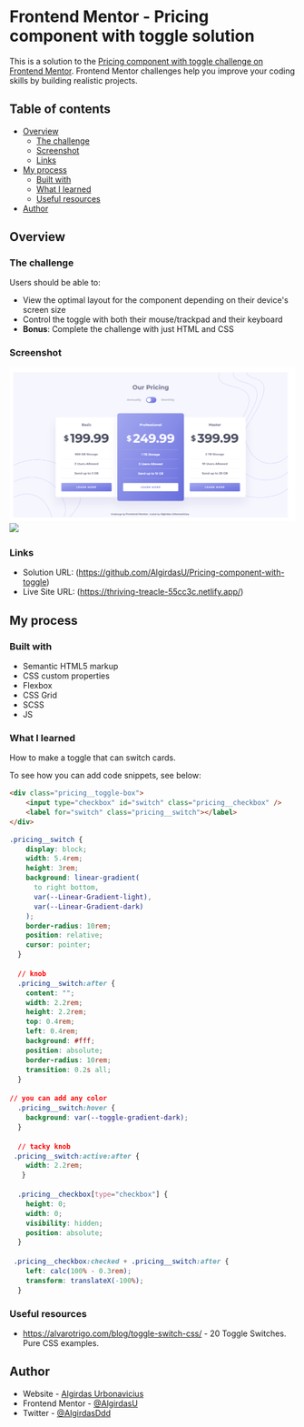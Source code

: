 # Frontend Mentor - Pricing component with toggle solution

This is a solution to the [Pricing component with toggle challenge on Frontend Mentor](https://www.frontendmentor.io/challenges/pricing-component-with-toggle-8vPwRMIC). Frontend Mentor challenges help you improve your coding skills by building realistic projects. 

## Table of contents

- [Overview](#overview)
  - [The challenge](#the-challenge)
  - [Screenshot](#screenshot)
  - [Links](#links)
- [My process](#my-process)
  - [Built with](#built-with)
  - [What I learned](#what-i-learned)
  - [Useful resources](#useful-resources)
- [Author](#author)


## Overview

### The challenge

Users should be able to:

- View the optimal layout for the component depending on their device's screen size
- Control the toggle with both their mouse/trackpad and their keyboard
- **Bonus**: Complete the challenge with just HTML and CSS

### Screenshot

![](images/annually.png)
![](images/mobile01.png)

### Links

- Solution URL: (https://github.com/AlgirdasU/Pricing-component-with-toggle)
- Live Site URL: (https://thriving-treacle-55cc3c.netlify.app/)

## My process

### Built with

- Semantic HTML5 markup
- CSS custom properties
- Flexbox
- CSS Grid
- SCSS
- JS

### What I learned

How to make a toggle that can switch cards.

To see how you can add code snippets, see below:

```html
<div class="pricing__toggle-box">
    <input type="checkbox" id="switch" class="pricing__checkbox" />
    <label for="switch" class="pricing__switch"></label>
</div>
```
```css
.pricing__switch {
    display: block;
    width: 5.4rem;
    height: 3rem;
    background: linear-gradient(
      to right bottom,
      var(--Linear-Gradient-light),
      var(--Linear-Gradient-dark)
    );
    border-radius: 10rem;
    position: relative;
    cursor: pointer;
  }

  // knob
  .pricing__switch:after {
    content: "";
    width: 2.2rem;
    height: 2.2rem;
    top: 0.4rem;
    left: 0.4rem;
    background: #fff;
    position: absolute;
    border-radius: 10rem;
    transition: 0.2s all;
  }

// you can add any color
  .pricing__switch:hover {
    background: var(--toggle-gradient-dark);
  }

  // tacky knob
 .pricing__switch:active:after {
    width: 2.2rem;
   }

  .pricing__checkbox[type="checkbox"] {
    height: 0;
    width: 0;
    visibility: hidden;
    position: absolute;
  }

 .pricing__checkbox:checked + .pricing__switch:after {
    left: calc(100% - 0.3rem);
    transform: translateX(-100%);
  }
```

### Useful resources

- https://alvarotrigo.com/blog/toggle-switch-css/ - 20 Toggle Switches. Pure CSS examples.

## Author

- Website - [Algirdas Urbonavicius](https://github.com/AlgirdasU/Pricing-component-with-toggle)
- Frontend Mentor - [@AlgirdasU](https://www.frontendmentor.io/profile/AlgirdasU)
- Twitter - [@AlgirdasDdd](https://twitter.com/algirdasddd)
